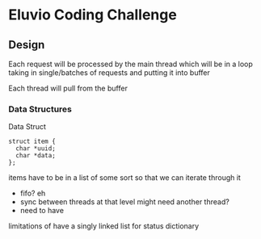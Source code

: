 # Eluvio Coding Challenge

## Design

Each request will be processed by the main thread which will be in a loop taking in single/batches of requests and putting it into buffer

Each thread will pull from the buffer


### Data Structures

Data Struct

```
struct item {
  char *uuid;
  char *data;
};
```


items have to be in a list of some sort so that we can iterate through it
- fifo? eh
 - sync between threads at that level might need another thread?
- need to have



limitations of have a singly linked list for status dictionary
